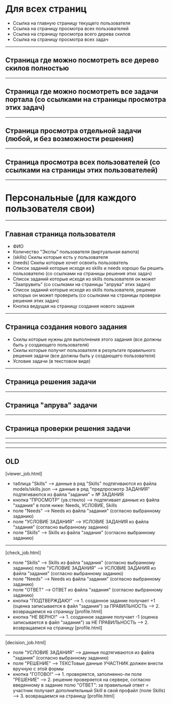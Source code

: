 ﻿Для всех страниц
===
- Ссылка на главную страницу текущего пользователя
- Ссылка на страницу просмотра всех пользователей
- Ссылка на страницу просмотра всего дерева скилов
- Ссылка на страницу просмотра всех задач

---
Страница где можно посмотреть все дерево скилов полностью
---

---
Страница где можно посмотреть все задачи портала (со ссылками на страницы просмотра этих задач)
---

---
Страница просмотра отдельной задачи (любой, и без возможности решения)
---

---
Страница просмотра всех пользователей (со ссылками на страницы этих пользователей)
---

---
Персональные (для каждого пользователя свои)
===

---
Главная страница пользователя
---

- ФИО
- Количество "Экспы" пользователя (виртуальная валюта)
- (skills) Скилы которые есть у пользователя
- (needs) Скилы которые хочет освоить пользователь
- Список заданий которые исходя из skills и needs хорошо бы решить пользователю (со ссылками на страницы решения этих задач)
- Список заданий которые исходя из skills пользователя он может "Заапрувить"  (со ссылками на страницы "апрува" этих задач)
- Список заданий которые исходя из skills пользователя, решение которых он может проверить (со ссылками на страницы проверки решения этих задач)
- Кнопка ведущая на страницу создания нового задания

---
Страница создания нового задания
---

- Скилы которые нужны для выполнения этого задания (все должны быть у создающего пользователя)
- Скилы которые получит пользователя в результате правильного решения задачи (все должны быть у создающего пользователя)
- Условие задачи (в текстовом виде)

---
Страница решения задачи
---

---
Страница "апрува" задачи
---

---
Страница проверки решения задачи
---

---
---
---
OLD
---
[viewer_job.html]

- таблица  "Skills" --> данные в ряд "Skills" подтягиваются из файла models/skills.json --> данные в ряд "предпросмотр ЗАДАНИЯ" подтягиваются из файла "задания" = № ЗАДАНИЯ
- кнопка "ПРОСМОТР" (ув.стекло) --> подтягивает данные из файла "задания" в поля ниже: Needs, УСЛОВИЕ, Skills
- поле "Needs" --> Needs из файла "задания" (согласно выбранному заданию)
- поле "УСЛОВИЕ ЗАДАНИЯ" --> УСЛОВИЕ ЗАДАНИЯ из файла "задания" (согласно выбранному заданию)
- поле "Skills" --> Skills из файла "задания" (согласно выбранному заданию)

---
[check_job.html]

- поле "Skills" --> Skills из файла "задания" (согласно выбранному заданию)
поле "УСЛОВИЕ ЗАДАНИЯ" --> УСЛОВИЕ ЗАДАНИЯ из файла "задания" (согласно выбранному заданию)
- поле "Needs" --> Needs из файла "задания" (согласно выбранному заданию)
- поле "ОТВЕТ" --> ОТВЕТ из файла "задания" (согласно выбранному заданию)
- кнопка "ПОДТВЕРЖДАЮ!"	--> 1. созданное задание получает +1 (оценка записывается в файл "задания") за ПРАВИЛЬНОСТЬ --> 2. возвращаемся на страницу [profile.html]
- кнопка "НЕ ВЕРНО!" --> 1. созданное задание получает -1 (оценка записывается в файл "задания") за НЕ ПРАВИЛЬНОСТЬ --> 2. возвращаемся на страницу [profile.html]

---
[decision_job.html]

- поле "УСЛОВИЕ ЗАДАНИЯ" --> данные подтягиваются из файла "задания" (согласно выбранному заданию)
- поле "РЕШЕНИЕ" --> ТЕКСТовые данные УЧАСТНИК должен внести вручную с этой формы
- кнопка "ГОТОВО!" --> 1. проверяется, заполненно-ли поле "РЕШЕНИЕ" --> 2. решение проверяется на сервере, согласно введенному в задание полю "ОТВЕТ": за правильный ответ = участник получает дополнительный Skill в свой профайл (поле Skills) --> 3. возвращаемся на страницу [profile.html]